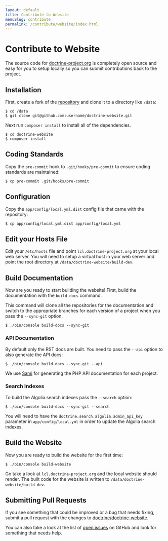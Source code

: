 ```yaml
---
layout: default
title: Contribute to Website
menuSlug: contribute
permalink: /contribute/website/index.html
---
```


# Contribute to Website

The source code for [doctrine-project.org](https://www.doctrine-project.org)
is completely open source and easy for you to setup locally so you can submit
contributions back to the project.

## Installation

First, create a fork of the [repository](https://github.com/doctrine/doctrine-website)
and clone it to a directory like `/data`:

```console
$ cd /data
$ git clone git@github.com:username/doctrine-website.git
```

Next run `composer install` to install all of the dependencies.

```console
$ cd doctrine-website
$ composer install
```

## Coding Standards

Copy the `pre-commit` hook to `.git/hooks/pre-commit` to ensure
coding standards are maintained:

```console
$ cp pre-commit .git/hooks/pre-commit
```

## Configuration

Copy the `app/config/local.yml.dist` config file that came with the repository:

```console
$ cp app/config/local.yml.dist app/config/local.yml
```

## Edit your Hosts File

Edit your `/etc/hosts` file and point `lcl.doctrine-project.org` at your
local web server. You will need to setup a virtual host in your web server
and point the root directory at `/data/doctrine-website/build-dev`.

## Build Documentation

Now are you ready to start building the website! First, build the
documentation with the `build-docs` command.

This command will clone all the repositories for the documentation and
switch to the appropriate branches for each version of a project when
you pass the `--sync-git` option.

```console
$ ./bin/console build-docs --sync-git
```

### API Documentation

By default only the RST docs are built. You need to pass the `--api`
option to also generate the API docs:

```console
$ ./bin/console build-docs --sync-git --api
```

We use [Sami](https://github.com/FriendsOfPHP/Sami) for generating the PHP
API documentation for each project.

### Search Indexes

To build the Algolia search indexes pass the `--search` option:

```console
$ ./bin/console build-docs --sync-git --search
```

You will need to have the `doctrine.search.algolia.admin_api_key` parameter in
`app/config/local.yml` in order to update the Algolia search indexes.

## Build the Website

Now you are ready to build the website for the first time:

```console
$ ./bin/console build-website
```

Go take a look at `lcl.doctrine-project.org` and the local website should render.
The built code for the website is written to `/data/doctrine-website/build-dev`.

## Submitting Pull Requests

If you see something that could be improved or a bug that needs fixing, submit a pull
request with the changes to [doctrine/doctrine-website](https://github.com/doctrine/doctrine-website/).

You can also take a look at the list of [open issues](https://github.com/doctrine/doctrine-website/issues)
on GitHub and look for something that needs help.
